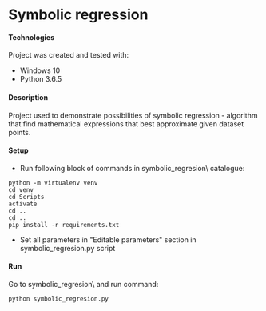 # Symbolic regression


#### Technologies
Project was created and tested with:
* Windows 10
* Python 3.6.5


#### Description
Project used to demonstrate possibilities of symbolic regression - algorithm that find mathematical expressions that best approximate given dataset points.


#### Setup
- Run following block of commands in symbolic_regresion\ catalogue:
```
python -m virtualenv venv
cd venv
cd Scripts
activate
cd ..
cd ..
pip install -r requirements.txt
```
- Set all parameters in "Editable parameters" section in symbolic_regresion.py script


#### Run
Go to symbolic_regresion\ and run command:
```
python symbolic_regresion.py
```
